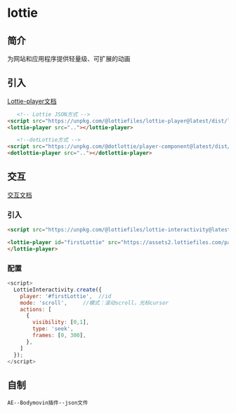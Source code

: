 # lottie

## 简介

为网站和应用程序提供轻量级、可扩展的动画

## 引入

[Lottie-player文档](https://docs.lottiefiles.com/lottie-player/)

```html
   <!-- Lottie JSON方式 -->
<script src="https://unpkg.com/@lottiefiles/lottie-player@latest/dist/lottie-player.js"></script>
<lottie-player src=".."></lottie-player>

   <!--dotLottie方式 -->
<script src="https://unpkg.com/@dotlottie/player-component@latest/dist/dotlottie-player.mjs" type="module"></script>
<dotlottie-player src=".."></dotlottie-player>
```

## 交互

[交互文档](https://lottiefiles.com/interactivity)

### 引入

```html
<script src="https://unpkg.com/@lottiefiles/lottie-interactivity@latest/dist/lottie-interactivity.min.js"></script>

<lottie-player id="firstLottie" src="https://assets2.lottiefiles.com/packages/lf20_i9mxcD.json" style="width:400px; height: 400px;">">
</lottie-player>
```

### 配置

```js
<script>
  LottieInteractivity.create({
    player: '#firstLottie',  //id
    mode: 'scroll',		//模式：滚动scroll，光标cursor
    actions: [
      {
        visibility: [0,1],
        type: 'seek',
        frames: [0, 300],
      },
    ]
  });
</script>
```

## 自制

`AE--Bodymovin插件--json文件`























